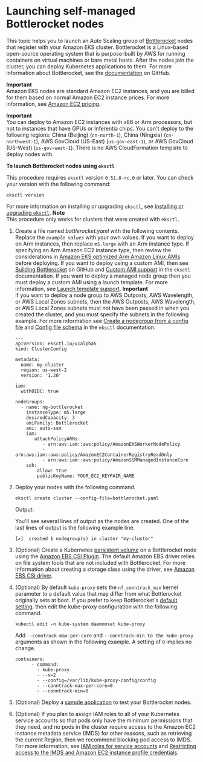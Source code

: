 # Launching self\-managed Bottlerocket nodes<a name="launch-node-bottlerocket"></a>

This topic helps you to launch an Auto Scaling group of [Bottlerocket](http://aws.amazon.com/bottlerocket/) nodes that register with your Amazon EKS cluster\. Bottlerocket is a Linux\-based open\-source operating system that is purpose\-built by AWS for running containers on virtual machines or bare metal hosts\. After the nodes join the cluster, you can deploy Kubernetes applications to them\. For more information about Bottlerocket, see the [documentation](https://github.com/bottlerocket-os/bottlerocket/blob/develop/README.md) on GitHub\.

**Important**  
Amazon EKS nodes are standard Amazon EC2 instances, and you are billed for them based on normal Amazon EC2 instance prices\. For more information, see [Amazon EC2 pricing](https://aws.amazon.com/ec2/pricing/)\.

**Important**  
You can deploy to Amazon EC2 instances with x86 or Arm processors, but not to instances that have GPUs or Inferentia chips\.
You can't deploy to the following regions: China \(Beijing\) \(`cn-north-1`\), China \(Ningxia\) \(`cn-northwest-1`\), AWS GovCloud \(US\-East\) \(`us-gov-east-1`\), or AWS GovCloud \(US\-West\) \(`us-gov-west-1`\)\.
There is no AWS CloudFormation template to deploy nodes with\.

**To launch Bottlerocket nodes using `eksctl`**

This procedure requires `eksctl` version `0.51.0-rc.0` or later\. You can check your version with the following command:

```
eksctl version
```

For more information on installing or upgrading `eksctl`, see [Installing or upgrading `eksctl`](eksctl.md#installing-eksctl)\.
**Note**  
This procedure only works for clusters that were created with `eksctl`\.

1. Create a file named *bottlerocket\.yaml* with the following contents\. Replace the *`example values`* with your own values\. If you want to deploy on Arm instances, then replace `m5.large` with an Arm instance type\. If specifying an Arm Amazon EC2 instance type, then review the considerations in [Amazon EKS optimized Arm Amazon Linux AMIs](eks-optimized-ami.md#arm-ami) before deploying\. If you want to deploy using a custom AMI, then see [Building Bottlerocket](https://github.com/bottlerocket-os/bottlerocket/blob/develop/BUILDING.md) on GitHub and [Custom AMI support](https://eksctl.io/usage/custom-ami-support/) in the `eksctl` documentation\. If you want to deploy a managed node group then you must deploy a custom AMI using a launch template\. For more information, see [Launch template support](launch-templates.md)\.
**Important**  
If you want to deploy a node group to AWS Outposts, AWS Wavelength, or AWS Local Zones subnets, then the AWS Outposts, AWS Wavelength, or AWS Local Zones subnets must not have been passed in when you created the cluster, and you must specify the subnets in the following example\. For more information see [Create a nodegroup from a config file](https://eksctl.io/usage/managing-nodegroups/#creating-a-nodegroup-from-a-config-file) and [Config file schema](https://eksctl.io/usage/schema/) in the `eksctl` documentation\.

   ```
   ---
   apiVersion: eksctl.io/v1alpha5
   kind: ClusterConfig
   
   metadata:
     name: my-cluster
     region: us-west-2
     version: '1.20'
   
   iam:
     withOIDC: true
   
   nodeGroups:
     - name: ng-bottlerocket
       instanceType: m5.large
       desiredCapacity: 3
       amiFamily: Bottlerocket
       ami: auto-ssm
       iam:
          attachPolicyARNs:
             - arn:aws:iam::aws:policy/AmazonEKSWorkerNodePolicy
             - arn:aws:iam::aws:policy/AmazonEC2ContainerRegistryReadOnly
             - arn:aws:iam::aws:policy/AmazonSSMManagedInstanceCore
       ssh:
           allow: true
           publicKeyName: YOUR_EC2_KEYPAIR_NAME
   ```

1. Deploy your nodes with the following command\.

   ```
   eksctl create cluster --config-file=bottlerocket.yaml
   ```

   Output:

   You'll see several lines of output as the nodes are created\. One of the last lines of output is the following example line\.

   ```
   [✔]  created 1 nodegroup(s) in cluster "my-cluster"
   ```

1. \(Optional\) Create a Kubernetes [persistent volume](https://kubernetes.io/docs/concepts/storage/persistent-volumes/) on a Bottlerocket node using the [Amazon EBS CSI Plugin](https://github.com/kubernetes-sigs/aws-ebs-csi-driver)\. The default Amazon EBS driver relies on file system tools that are not included with Bottlerocket\. For more information about creating a storage class using the driver, see [Amazon EBS CSI driver](ebs-csi.md)\.

1. \(Optional\) By default `kube-proxy` sets the `nf_conntrack_max` kernel parameter to a default value that may differ from what Bottlerocket originally sets at boot\. If you prefer to keep Bottlerocket's [default setting](https://github.com/bottlerocket-os/bottlerocket/blob/develop/packages/release/release-sysctl.conf), then edit the kube\-proxy configuration with the following command\.

   ```
   kubectl edit -n kube-system daemonset kube-proxy
   ```

   Add `--conntrack-max-per-core` and `--conntrack-min to the kube-proxy` arguments as shown in the following example\. A setting of `0` implies no change\.

   ```
   containers:
         - command:
           - kube-proxy
           - --v=2
           - --config=/var/lib/kube-proxy-config/config
           - --conntrack-max-per-core=0
           - --conntrack-min=0
   ```

1. \(Optional\) Deploy a [sample application](sample-deployment.md) to test your Bottlerocket nodes\.

1. \(Optional\) If you plan to assign IAM roles to all of your Kubernetes service accounts so that pods only have the minimum permissions that they need, and no pods in the cluster require access to the Amazon EC2 instance metadata service \(IMDS\) for other reasons, such as retrieving the current Region, then we recommend blocking pod access to IMDS\. For more information, see [IAM roles for service accounts](iam-roles-for-service-accounts.md) and [Restricting access to the IMDS and Amazon EC2 instance profile credentials](best-practices-security.md#restrict-ec2-credential-access)\.